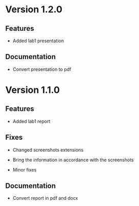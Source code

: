 # Version 1.2.0

## Features

- Added lab1 presentation

## Documentation

- Convert presentation to pdf

# Version 1.1.0

## Features

- Added lab1 report

## Fixes

- Changed screenshots extensions

- Bring the information in accordance with the screenshots

- Minor fixes

## Documentation

- Convert report in pdf and docx